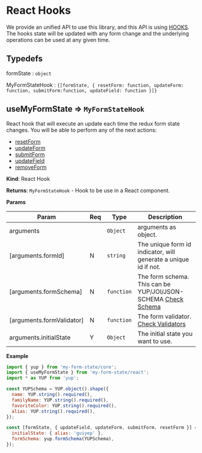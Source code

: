 # React Hooks

We provide an unified API to use this library, and this API is using <a href="https://reactjs.org/docs/hooks-intro.html">HOOKS</a>. The hooks state will be updated with any form change and the underlying operations can be used at any given time.

## Typedefs

<dl>
<dt><a>formState</a> : <code>object</code></dt>
<dd></dd>
</dl>

<dl>
<dt><a>MyFormStateHook</a> : <code>{[formState, { resetForm: function, updateForm: function, submitForm:function, updateField: function }]}</code></dt>
<dd></dd>
</dl>

## useMyFormState ⇒ <code>MyFormStateHook</code>

React hook that will execute an update each time the redux form state changes. You will be able to
perform any of the next actions:

- <a href="/#/redux/operations/README#resetform">resetForm</a>
- <a href="/#/redux/operations/README#updateform">updateForm</a>
- <a href="/#/redux/operations/README#submitform">submitForm</a>
- <a href="/#/redux/operations/README#updatefield">updateField</a>
- <a href="/#/redux/operations/README#removeForm">removeForm</a>

**Kind**: React Hook

**Returns**: <code>MyFormStateHook</code> - Hook to be use in a React component.

**Params**

| Param                     | Req | Type                  | Description                                                                                           |
| ------------------------- | --- | --------------------- | ----------------------------------------------------------------------------------------------------- |
| arguments                 |     | <code>Object</code>   | arguments as object.                                                                                  |
| [arguments.formId]        | N   | <code>string</code>   | The unique form id indicator, will generate a unique id if not.                                       |
| [arguments.formSchema]    | N   | <code>function</code> | The form schema. This can be YUP/JOI/JSON-SCHEMA <a href="/#/core/validators/README">Check Schema</a> |
| [arguments.formValidator] | N   | <code>function</code> | The form validator. <a href="/#/core/validators/README#custom">Check Validators</a>                   |
| arguments.initialState    | Y   | <code>Object</code>   | The initial state you want to use.                                                                    |

**Example**

```js
import { yup } from 'my-form-state/core';
import { useMyFormState } from 'my-form-state/react';
import * as YUP from 'yup';

const YUPSchema = YUP.object().shape({
  name: YUP.string().required(),
  familyName: YUP.string().required(),
  favoriteColor: YUP.string().required(),
  alias: YUP.string().required(),
});

const [formState, { updateField, updateForm, submitForm, resetForm }] = useMyFormState({
  initialState: { alias: 'guiyep' },
  formSchema: yup.formSchema(YUPSchema),
});
```
